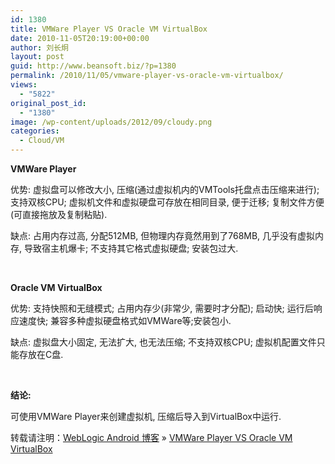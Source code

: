 ```yaml
---
id: 1380
title: VMWare Player VS Oracle VM VirtualBox
date: 2010-11-05T20:19:00+00:00
author: 刘长炯
layout: post
guid: http://www.beansoft.biz/?p=1380
permalink: /2010/11/05/vmware-player-vs-oracle-vm-virtualbox/
views:
  - "5822"
original_post_id:
  - "1380"
image: /wp-content/uploads/2012/09/cloudy.png
categories:
  - Cloud/VM
---
```

**VMWare Player**

优势: 虚拟盘可以修改大小, 压缩(通过虚拟机内的VMTools托盘点击压缩来进行); 支持双核CPU; 虚拟机文件和虚拟硬盘可存放在相同目录, 便于迁移; 复制文件方便(可直接拖放及复制粘贴).

缺点: 占用内存过高, 分配512MB, 但物理内存竟然用到了768MB, 几乎没有虚拟内存, 导致宿主机爆卡; 不支持其它格式虚拟硬盘; 安装包过大.

&#160;

**Oracle VM VirtualBox**

优势: 支持快照和无缝模式; 占用内存少(非常少, 需要时才分配); 启动快; 运行后响应速度快; 兼容多种虚拟硬盘格式如VMWare等;安装包小.

缺点: 虚拟盘大小固定, 无法扩大, 也无法压缩; 不支持双核CPU; 虚拟机配置文件只能存放在C盘.

&#160;

**结论:**

可使用VMWare Player来创建虚拟机, 压缩后导入到VirtualBox中运行.

转载请注明：[WebLogic Android 博客](http://www.beansoft.biz) &raquo; [VMWare Player VS Oracle VM VirtualBox](http://www.beansoft.biz/2010/11/05/vmware-player-vs-oracle-vm-virtualbox/)